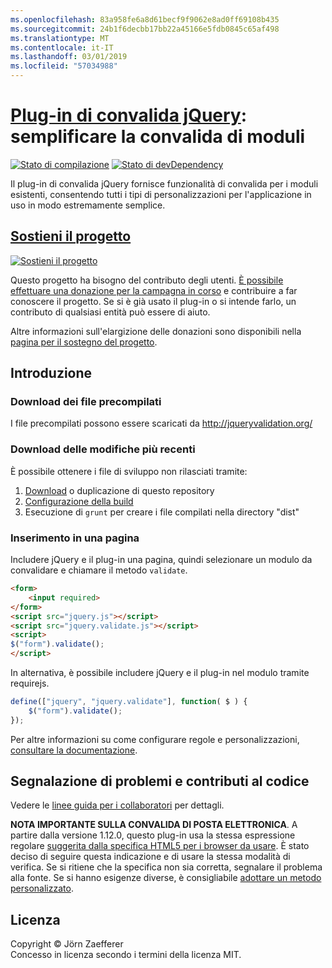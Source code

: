```yaml
---
ms.openlocfilehash: 83a958fe6a8d61becf9f9062e8ad0ff69108b435
ms.sourcegitcommit: 24b1f6decbb17bb22a45166e5fdb0845c65af498
ms.translationtype: MT
ms.contentlocale: it-IT
ms.lasthandoff: 03/01/2019
ms.locfileid: "57034988"
---
```

<a name="jquery-validation-pluginhttpjqueryvalidationorg---form-validation-made-easy"></a>[Plug-in di convalida jQuery](http://jqueryvalidation.org/): semplificare la convalida di moduli
================================

[![Stato di compilazione](https://secure.travis-ci.org/jzaefferer/jquery-validation.png)](http://travis-ci.org/jzaefferer/jquery-validation)
[![Stato di devDependency](https://david-dm.org/jzaefferer/jquery-validation/dev-status.png?theme=shields.io)](https://david-dm.org/jzaefferer/jquery-validation#info=devDependencies)

Il plug-in di convalida jQuery fornisce funzionalità di convalida per i moduli esistenti, consentendo tutti i tipi di personalizzazioni per l'applicazione in uso in modo estremamente semplice.

## <a name="help-the-projecthttppledgiecomcampaigns18159"></a>[Sostieni il progetto](http://pledgie.com/campaigns/18159)

[![Sostieni il progetto](http://www.pledgie.com/campaigns/18159.png?skin_name=chrome)](http://pledgie.com/campaigns/18159)

Questo progetto ha bisogno del contributo degli utenti. [È possibile effettuare una donazione per la campagna in corso](http://pledgie.com/campaigns/18159) e contribuire a far conoscere il progetto. Se si è già usato il plug-in o si intende farlo, un contributo di qualsiasi entità può essere di aiuto.

Altre informazioni sull'elargizione delle donazioni sono disponibili nella [pagina per il sostegno del progetto](http://pledgie.com/campaigns/18159).

## <a name="getting-started"></a>Introduzione

### <a name="downloading-the-prebuilt-files"></a>Download dei file precompilati

I file precompilati possono essere scaricati da http://jqueryvalidation.org/

### <a name="downloading-the-latest-changes"></a>Download delle modifiche più recenti

È possibile ottenere i file di sviluppo non rilasciati tramite:

 1. [Download](https://github.com/jzaefferer/jquery-validation/archive/master.zip) o duplicazione di questo repository
 2. [Configurazione della build](CONTRIBUTING.md#build-setup)
 3. Esecuzione di `grunt` per creare i file compilati nella directory "dist"

### <a name="including-it-on-your-page"></a>Inserimento in una pagina

Includere jQuery e il plug-in una pagina, quindi selezionare un modulo da convalidare e chiamare il metodo `validate`.

```html
<form>
    <input required>
</form>
<script src="jquery.js"></script>
<script src="jquery.validate.js"></script>
<script>
$("form").validate();
</script>
```

In alternativa, è possibile includere jQuery e il plug-in nel modulo tramite requirejs.

```js
define(["jquery", "jquery.validate"], function( $ ) {
    $("form").validate();
});
```

Per altre informazioni su come configurare regole e personalizzazioni, [consultare la documentazione](http://jqueryvalidation.org/documentation/).

## <a name="reporting-issues-and-contributing-code"></a>Segnalazione di problemi e contributi al codice

Vedere le [linee guida per i collaboratori](CONTRIBUTING.md) per dettagli.

**NOTA IMPORTANTE SULLA CONVALIDA DI POSTA ELETTRONICA**. A partire dalla versione 1.12.0, questo plug-in usa la stessa espressione regolare [suggerita dalla specifica HTML5 per i browser da usare](https://html.spec.whatwg.org/multipage/forms.html#valid-e-mail-address). È stato deciso di seguire questa indicazione e di usare la stessa modalità di verifica. Se si ritiene che la specifica non sia corretta, segnalare il problema alla fonte. Se si hanno esigenze diverse, è consigliabile [adottare un metodo personalizzato](http://jqueryvalidation.org/jQuery.validator.addMethod/).

## <a name="license"></a>Licenza
Copyright &copy; Jörn Zaefferer<br>
Concesso in licenza secondo i termini della licenza MIT.
